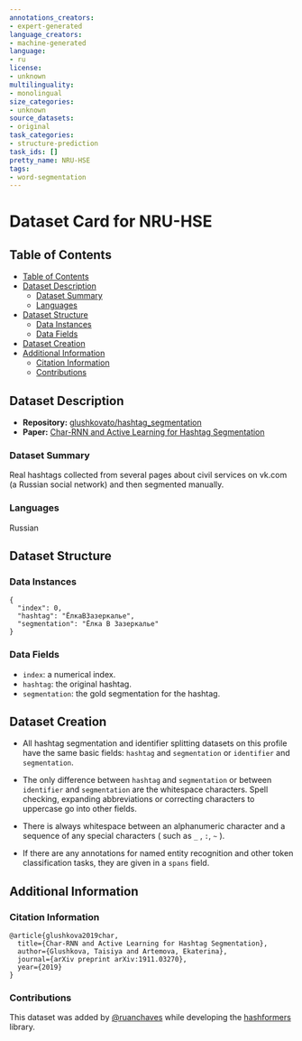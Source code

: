 ```yaml
---
annotations_creators:
- expert-generated
language_creators:
- machine-generated
language:
- ru
license:
- unknown
multilinguality:
- monolingual
size_categories:
- unknown
source_datasets:
- original
task_categories:
- structure-prediction
task_ids: []
pretty_name: NRU-HSE
tags:
- word-segmentation
---
```


# Dataset Card for NRU-HSE

## Table of Contents
- [Table of Contents](#table-of-contents)
- [Dataset Description](#dataset-description)
  - [Dataset Summary](#dataset-summary)
  - [Languages](#languages)
- [Dataset Structure](#dataset-structure)
  - [Data Instances](#data-instances)
  - [Data Fields](#data-fields)
- [Dataset Creation](#dataset-creation)
- [Additional Information](#additional-information)
  - [Citation Information](#citation-information)
  - [Contributions](#contributions)

## Dataset Description

- **Repository:** [glushkovato/hashtag_segmentation](https://github.com/glushkovato/hashtag_segmentation/)
- **Paper:** [Char-RNN and Active Learning for Hashtag Segmentation](https://arxiv.org/abs/1911.03270)

### Dataset Summary

Real hashtags collected from several pages about civil services on vk.com (a Russian social network) and then segmented manually.

### Languages

Russian

## Dataset Structure

### Data Instances

```
{
  "index": 0, 
  "hashtag": "ЁлкаВЗазеркалье",
  "segmentation": "Ёлка В Зазеркалье"
}
```

### Data Fields

- `index`: a numerical index.
- `hashtag`: the original hashtag.
- `segmentation`: the gold segmentation for the hashtag.

## Dataset Creation

- All hashtag segmentation and identifier splitting datasets on this profile have the same basic fields: `hashtag` and `segmentation` or `identifier` and `segmentation`.

- The only difference between `hashtag` and `segmentation` or between `identifier` and `segmentation` are the whitespace characters. Spell checking, expanding abbreviations or correcting characters to uppercase go into other fields.

- There is always whitespace between an alphanumeric character and a sequence of any special characters ( such as `_` , `:`, `~` ). 

- If there are any annotations for named entity recognition and other token classification tasks, they are given in a `spans` field.

## Additional Information

### Citation Information

```
@article{glushkova2019char,
  title={Char-RNN and Active Learning for Hashtag Segmentation},
  author={Glushkova, Taisiya and Artemova, Ekaterina},
  journal={arXiv preprint arXiv:1911.03270},
  year={2019}
}
```

### Contributions

This dataset was added by [@ruanchaves](https://github.com/ruanchaves) while developing the [hashformers](https://github.com/ruanchaves/hashformers) library.